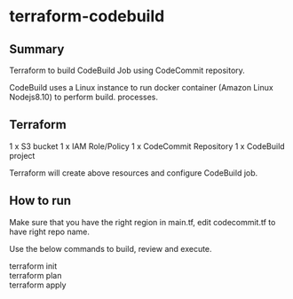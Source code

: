# terraform-codebuild

## Summary

Terraform to build CodeBuild Job using CodeCommit repository.

CodeBuild uses a Linux instance to run docker container (Amazon Linux Nodejs8.10) to perform build. processes.

## Terraform
1 x S3 bucket
1 x IAM Role/Policy
1 x CodeCommit Repository
1 x CodeBuild project

Terraform will create above resources and configure CodeBuild job.

## How to run

Make sure that you have the right region in main.tf, edit codecommit.tf to have right repo name.  

Use the below commands to build, review and execute.  

terraform init  
terraform plan  
terraform apply  
